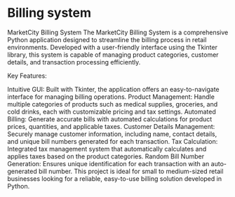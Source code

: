 # Billing system
MarketCity Billing System
The MarketCity Billing System is a comprehensive Python application designed to streamline the billing process in retail environments. Developed with a user-friendly interface using the Tkinter library, this system is capable of managing product categories, customer details, and transaction processing efficiently.

Key Features:

Intuitive GUI: Built with Tkinter, the application offers an easy-to-navigate interface for managing billing operations.
Product Management: Handle multiple categories of products such as medical supplies, groceries, and cold drinks, each with customizable pricing and tax settings.
Automated Billing: Generate accurate bills with automated calculations for product prices, quantities, and applicable taxes.
Customer Details Management: Securely manage customer information, including name, contact details, and unique bill numbers generated for each transaction.
Tax Calculation: Integrated tax management system that automatically calculates and applies taxes based on the product categories.
Random Bill Number Generation: Ensures unique identification for each transaction with an auto-generated bill number.
This project is ideal for small to medium-sized retail businesses looking for a reliable, easy-to-use billing solution developed in Python.
